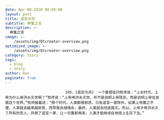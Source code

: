 ```yaml
---
date: Apr-08-2020 00:00:00
layout: post
title: 诺亚方舟
subtitle: 神寓之言
description: >-
  神寓之言
image: >-
    /assets/img/Qtcreator-overview.png
optimized_image: >-
    /assets/img/Qtcreator-overview.png
category: Story
tags:
  - blog
  - Story
author: Ron
paginate: true
---
```


							　　195，《诺亚方舟》 一个基督徒问牧师说：“上古时代，上帝为什么用洪水灭世啊？”牧师说：“上帝用洪水灭世，并不是说明上帝残忍，而是说明上帝在拯救这个世界。”牧师接着说：“那个时代，人类都很邪恶，只有诺亚一家除外，如果上帝置之不理，人类就会越来越邪恶，而导致自相残杀，最终，人类就会彻底毁灭。所以，上帝才用洪水灭了所有的恶人，并救了诺亚一家，让一切重新再来，人类才能继续在地球上生存下去。”
							
							
						